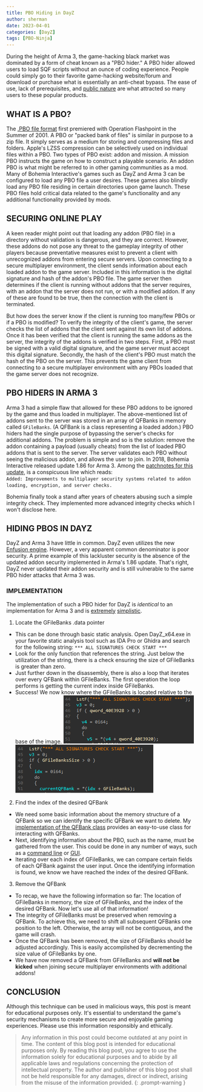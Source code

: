 ```yaml
---
title: PBO Hiding in DayZ
author: sherman
date: 2023-04-01
categories: [DayZ]
tags: [PBO-Ninja]
---
```


During the height of Arma 3, the game-hacking black market was dominated by a form of cheat known as a "PBO hider."
A PBO hider allowed users to load SQF scripts without an ounce of coding experience. People could simply
go to their favorite game-hacking website/forum and download or purchase what is essentially an anti-cheat bypass. 
The ease of use, lack of prerequisites, and [public nature](https://www.unknowncheats.me/forum/755921-post1.html) are what attracted so many users to these popular products. 

## WHAT IS A PBO?
The [.PBO file format](https://community.bistudio.com/wiki/PBO_File_Format) first premiered with Operation Flashpoint in the Summer of 2001. A PBO or "packed bank of files" is
similar in purpose to a zip file. It simply serves as a medium for storing and compressing files and folders. Apple's LZSS 
compression can be selectively used on individual files within a PBO. Two types of PBO exist: addon and mission. 
A mission PBO instructs the game on how to construct a playable scenario. An addon PBO is what might be referred to in
other gaming communities as a mod. Many of Bohemia Interactive's games such as DayZ and Arma 3 can be configured to load any PBO file
a user desires. These games also blindly load any PBO file residing in certain directories upon game launch. 
These PBO files hold critical data related to the game's functionality and any additional functionality provided by mods. 

## SECURING ONLINE PLAY
A keen reader might point out that loading any addon (PBO file) in a directory without validation is dangerous, and they are correct. 
However, these addons do not pose any threat to the gameplay integrity of other players because preventative measures exist to 
prevent a client with unrecognized addons from entering secure servers. Upon connecting to a secure multiplayer environment, the client sends 
information about each loaded addon to the game server. Included in this information is the digital signature and hash of the addon's PBO file.
The game server then determines if the client is running without addons that the server requires, with an addon that the server does not run,
or with a modified addon. If any of these are found to be true, then the connection with the client is terminated. 

But how does the server know if the client is running too many/few PBOs or if a PBO is modified? To verify the integrity of the client's game, 
the server checks the list of addons that the client sent against its own list of addons. Once it has been verified that the client is
running the same addons as the server, the integrity of the addons is verified in two steps.
First, a PBO must be signed with a valid digital signature, and the game server must accept this digital signature. 
Secondly, the hash of the client's PBO must match the hash of the PBO on the server. This prevents the game client from connecting 
to a secure multiplayer environment with any PBOs loaded that the game server does not recognize. 

## PBO HIDERS IN ARMA 3
Arma 3 had a simple flaw that allowed for these PBO addons to be ignored by the game and thus loaded in multiplayer. The above-mentioned
list of addons sent to the server was stored in an array of QFBanks in memory called `GFileBanks`. (A QFBank is a class representing a loaded addon.)
PBO hiders had the single purpose of bypassing the server's checks for additional addons. The problem is simple and so is the solution: 
remove the addon containing a payload (usually cheats) from the list of loaded PBO addons that is sent to the server. 
The server validates each PBO without seeing the malicious addon, and allows the user to join. In 2018, Bohemia Interactive released update 1.86 for Arma 3.
Among the [patchnotes for this update](https://dev.arma3.com/post/spotrep-00082), is a conspicuous line which reads:\
`Added: Improvements to multiplayer security systems related to addon loading, encryption, and server checks.`

Bohemia finally took a stand after years of cheaters abusing such a simple integrity check. They implemented more advanced integrity checks which I won't disclose here.

## HIDING PBOS IN DAYZ
DayZ and Arma 3 have little in common. DayZ even utilizes the new [Enfusion engine](https://enfusionengine.com/). However, a very apparent common denominator is poor security.
A prime example of this lackluster security is the absence of the updated addon security implemented in Arma's 1.86 update. That's right, DayZ never updated their addon security and is still vulnerable to the same PBO hider attacks that Arma 3 was. 

### IMPLEMENTATION
The implementation of such a PBO hider for DayZ is *identical* to an implementation for Arma 3 and is [extremely](https://github.com/Sherman0236/PBO-Ninja/blob/main/PBO-Ninja/GUI.cpp#L75) [simplistic](https://github.com/Sherman0236/PBO-Ninja/blob/main/PBO-Ninja/SDK/Engine.cpp#L36). 

1. Locate the GFileBanks .data pointer
* This can be done through basic static analysis. Open DayZ_x64.exe in your favorite static analysis tool such as IDA Pro or Ghidra and search for the following string: `*** ALL SIGNATURES CHECK START ***`
* Look for the only function that references the string. Just below the utilization of the string, there is a check ensuring the size of GFileBanks is greater than zero.
* Just further down in the disassembly, there is also a loop that iterates over every QFBank within GFileBanks. The first operation the loop performs is getting the current index inside GFileBanks.
* Success! We now know where the GFileBanks is located relative to the base of the image. 
![String Usage No Vars](/assets/img/posts/dz-pbo/string-usage-no-vars.png)
![String Usage](/assets/img/posts/dz-pbo/string-usage.png)

2. Find the index of the desired QFBank
* We need some basic information about the memory structure of a QFBank so we can identify the specific QFBank we want to delete. My [implementation of the QFBank class](https://github.com/Sherman0236/PBO-Ninja/blob/main/PBO-Ninja/SDK/QFBank.hpp) provides an easy-to-use class for interacting with QFBanks.
* Next, identifying information about the PBO, such as the name, must be gathered from the user. This could be done in any number of ways, such as a [command line](https://www.unknowncheats.me/forum/arma-3/140199-PBOhider.html) or [GUI](https://github.com/Sherman0236/PBO-Ninja/blob/main/PBO-Ninja/GUI.cpp#L75). 
* Iterating over each index of GFileBanks, we can compare certain fields of each QFBank against the user input. Once the identifying information is found, we know we have reached the index of the desired QFBank. 

3. Remove the QFBank
* To recap, we have the following information so far: The location of GFileBanks in memory, the size of GFileBanks, and the index of the desired QFBank. Now let's use all of that information!
* The integrity of GFileBanks must be preserved when removing a QFBank. To achieve this, we need to shift all subsequent QFBanks one position to the left. Otherwise, the array will not be contiguous, and the game will crash. 
* Once the QFBank has been removed, the size of GFileBanks should be adjusted accordingly. This is easily accomplished by decrementing the size value of GFileBanks by one.
* We have now removed a QFBank from GFileBanks and **will not be kicked** when joining secure multiplayer environments with additional addons!

## CONCLUSION
Although this technique can be used in malicious ways, this post is meant for educational purposes only. It's essential to understand the game's security mechanisms to create more secure and enjoyable gaming experiences.
Please use this information responsibly and ethically. 

> Any information in this post could become outdated at any point in time. The content of this blog post is intended for educational purposes only. By reading this blog post, you agree to use the information solely for educational purposes and to abide by all applicable laws and regulations concerning the protection of intellectual property. The author and publisher of this blog post shall not be held responsible for any damages, direct or indirect, arising from the misuse of the information provided.
{: .prompt-warning }